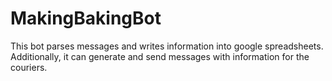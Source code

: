 # MakingBakingBot

This bot parses messages and writes information into google spreadsheets.
Additionally, it can generate and send messages with information for the couriers.

